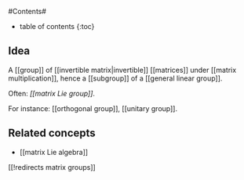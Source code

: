 
#Contents#
* table of contents
{:toc}

## Idea

A [[group]] of [[invertible matrix|invertible]] [[matrices]] under [[matrix multiplication]], hence a [[subgroup]] of a [[general linear group]].

Often: _[[matrix Lie group]]_.

For instance: [[orthogonal group]], [[unitary group]].

## Related concepts

* [[matrix Lie algebra]]

[[!redirects matrix groups]]
